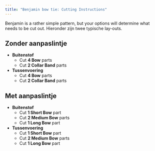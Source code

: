 ```yaml
---
title: "Benjamin bow tie: Cutting Instructions"
---
```


Benjamin is a rather simple pattern, but your options will determine what needs to be cut out. Hieronder zijn twee typische lay-outs.

## Zonder aanpaslintje

- **Buitenstof**
  - Cut **4 Bow** parts
  - Cut **2 Collar Band** parts
- **Tussenvoering**
  - Cut **4 Bow** parts
  - Cut **2 Collar Band** parts

## Met aanpaslintje

- **Buitenstof**
  - Cut **1 Short Bow** part
  - Cut **2 Medium Bow** parts
  - Cut **1 Long Bow** part
- **Tussenvoering**
  - Cut **1 Short Bow** part
  - Cut **2 Medium Bow** parts
  - Cut **1 Long Bow** part

